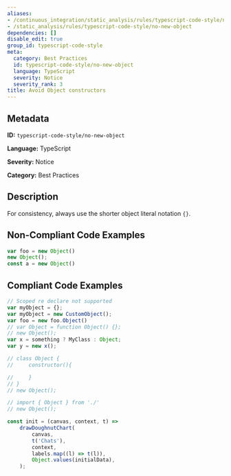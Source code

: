 ```yaml
---
aliases:
- /continuous_integration/static_analysis/rules/typescript-code-style/no-new-object
- /static_analysis/rules/typescript-code-style/no-new-object
dependencies: []
disable_edit: true
group_id: typescript-code-style
meta:
  category: Best Practices
  id: typescript-code-style/no-new-object
  language: TypeScript
  severity: Notice
  severity_rank: 3
title: Avoid Object constructors
---
```

<!--  SOURCED FROM https://github.com/DataDog/datadog-static-analyzer-rule-docs -->


## Metadata
**ID:** `typescript-code-style/no-new-object`

**Language:** TypeScript

**Severity:** Notice

**Category:** Best Practices

## Description
For consistency, always use the shorter object literal notation `{}`.

## Non-Compliant Code Examples
```typescript
var foo = new Object()
new Object();
const a = new Object()
```

## Compliant Code Examples
```typescript
// Scoped re declare not supported
var myObject = {};
var myObject = new CustomObject();
var foo = new foo.Object()
// var Object = function Object() {};
// new Object();
var x = something ? MyClass : Object;
var y = new x();

// class Object {
//     constructor(){

//     }
// }
// new Object();

// import { Object } from './'
// new Object();

const init = (canvas, context, t) =>
	drawDoughnutChart(
		canvas,
		t('Chats'),
		context,
		labels.map((l) => t(l)),
		Object.values(initialData),
	);
```
